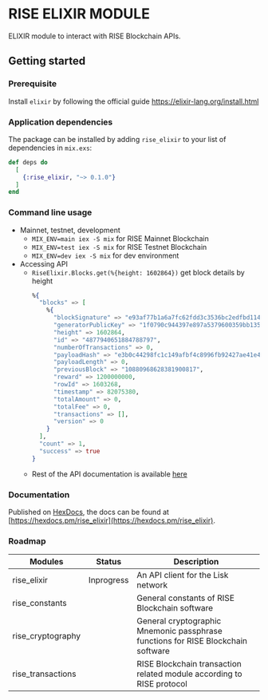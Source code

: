 # RISE ELIXIR MODULE

ELIXIR module to interact with RISE Blockchain APIs.

## Getting started

### Prerequisite

Install `elixir` by following the official guide https://elixir-lang.org/install.html

### Application dependencies

The package can be installed
by adding `rise_elixir` to your list of dependencies in `mix.exs`:

```elixir
def deps do
  [
    {:rise_elixir, "~> 0.1.0"}
  ]
end
```

### Command line usage

- Mainnet, testnet, development
  - `MIX_ENV=main iex -S mix` for RISE Mainnet Blockchain
  - `MIX_ENV=test iex -S mix` for RISE Testnet Blockchain
  - `MIX_ENV=dev iex -S mix` for dev environment
- Accessing API
  - `RiseElixir.Blocks.get(%{height: 1602864})` get block details by height
    ```elixir
    %{
      "blocks" => [
        %{
          "blockSignature" => "e93af77b1a6a7fc62fdd3c3536bc2edfbd11432f1c1fa33e311ea38af6f37587f0ce268235ad857b680473b42fa50ca214ca69f9987b0351520e9831d4d21306",
          "generatorPublicKey" => "1f0790c944397e897a5379600359bb135f4cc29b0d0271e4bc7b8ca5a6d8ef7d",
          "height" => 1602864,
          "id" => "4877940651884788797",
          "numberOfTransactions" => 0,
          "payloadHash" => "e3b0c44298fc1c149afbf4c8996fb92427ae41e4649b934ca495991b7852b855",
          "payloadLength" => 0,
          "previousBlock" => "10880968628381900817",
          "reward" => 1200000000,
          "rowId" => 1603268,
          "timestamp" => 82075380,
          "totalAmount" => 0,
          "totalFee" => 0,
          "transactions" => [],
          "version" => 0
        }
      ],
      "count" => 1,
      "success" => true
    }
    ```
  - Rest of the API documentation is available [here](https://hexdocs.pm/rise_elixir)

### Documentation

Published on [HexDocs](https://hexdocs.pm), the docs can
be found at [https://hexdocs.pm/rise_elixir](https://hexdocs.pm/rise_elixir).

### Roadmap

| Modules           |   Status   | Description                                                                      |
| ----------------- | :--------: | -------------------------------------------------------------------------------- |
| rise_elixir       | Inprogress | An API client for the Lisk network                                               |
| rise_constants    |            | General constants of RISE Blockchain software                                    |
| rise_cryptography |            | General cryptographic Mnemonic passphrase functions for RISE Blockchain software |
| rise_transactions |            | RISE Blockchain transaction related module according to RISE protocol            |

